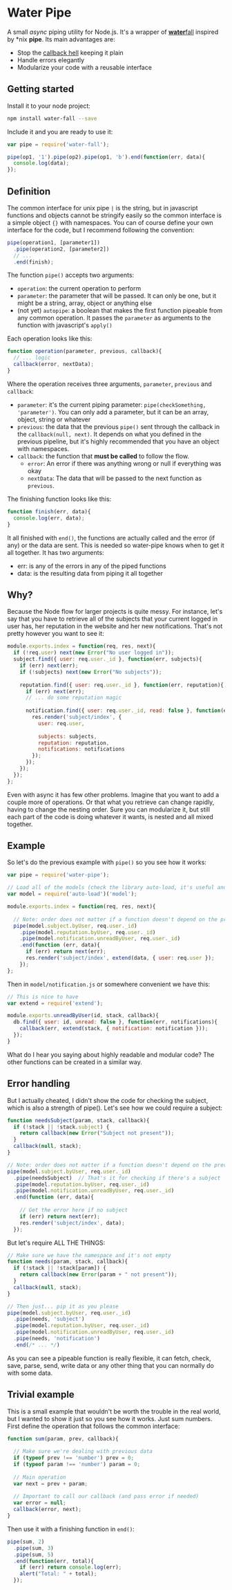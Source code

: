 # Water Pipe

A small *async* piping utility for Node.js. It's a wrapper of [**water**​fall](https://github.com/caolan/async#waterfall) inspired by \*nix **pipe**. Its main advantages are:

- Stop the [callback hell](http://callbackhell.com/) keeping it plain
- Handle errors elegantly
- Modularize your code with a reusable interface



## Getting started

Install it to your node project:

```bash
npm install water-fall --save
```

Include it and you are ready to use it:

```js
var pipe = require('water-fall');

pipe(op1, '1').pipe(op2).pipe(op1, 'b').end(function(err, data){
  console.log(data);
});
```



## Definition

The common interface for unix pipe `|` is the string, but in javascript functions and objects cannot be stringify easily so the common interface is a simple object `{}` with namespaces. You can of course define your own interface for the code, but I recommend following the convention:

```js
pipe(operation1, [parameter1])
  .pipe(operation2, [parameter2])
  // ...
  .end(finish);
```

The function `pipe()` accepts two arguments:

- `operation`: the current operation to perform
- `parameter`: the parameter that will be passed. It can only be one, but it might be a string, array, object or anything else
- (not yet) `autopipe`: a boolean that makes the first function pipeable from any common operation. It passes the `parameter` as arguments to the function with javascript's `apply()`


Each operation looks like this:

```js
function operation(parameter, previous, callback){
  // ... logic
  callback(error, nextData);
}
```

Where the operation receives three arguments, `parameter`, `previous` and `callback`:

- `parameter`: it's the current piping parameter: `pipe(checkSomething, 'parameter')`. You can only add a parameter, but it can be an array, object, string or whatever
- `previous`: the data that the previous `pipe()` sent through the callback in the `callback(null, next)`. It depends on what you defined in the previous pipeline, but it's highly recommended that you have an object with namespaces.
- `callback`: the function that **must be called** to follow the flow.
  - `error`: An error if there was anything wrong or null if everything was okay
  - `nextData`: The data that will be passed to the next function as `previous`.


The finishing function looks like this:

```js
function finish(err, data){
  console.log(err, data);
}
```

It all finished with `end()`, the functions are actually called and the error (if any) or the data are sent. This is needed so water-pipe knows when to get it all together. It has two arguments:

- err: is any of the errors in any of the piped functions
- data: is the resulting data from piping it all together


## Why?

Because the Node flow for larger projects is quite messy. For instance, let's say that you have to retrieve all of the subjects that your current logged in user has, her reputation in the website and her new notifications. That's not pretty however you want to see it:

```js
module.exports.index = function(req, res, next){
  if (!req.user) next(new Error("No user logged in"));
  subject.find({ user: req.user._id }, function(err, subjects){
    if (err) next(err);
    if (!subjects) next(new Error("No subjects"));
    
    reputation.find({ user: req.user._id }, function(err, reputation){
      if (err) next(err);
      // ... do some reputation magic
      
      notification.find({ user: req.user._id, read: false }, function(err, notifications){
        res.render('subject/index', {
          user: req.user,
          
          subjects: subjects,
          reputation: reputation,
          notifications: notifications
        });
      });
    });
  });
};
```

Even with async it has few other problems. Imagine that you want to add a couple more of operations. Or that what you retrieve can change rapidly, having to change the nesting order. Sure you can modularize it, but still each part of the code is doing whatever it wants, is nested and all mixed together.



## Example

So let's do the previous example with `pipe()` so you see how it works:

```js
var pipe = require('water-pipe');

// Load all of the models (check the library auto-load, it's useful and I helped a bit)
var model = require('auto-load')('model');

module.exports.index = function(req, res, next){
  
  // Note: order does not matter if a function doesn't depend on the previous data
  pipe(model.subject.byUser, req.user._id)
    .pipe(model.reputation.byUser, req.user._id)
    .pipe(model.notification.unreadByUser, req.user._id)
    .end(function (err, data){
      if (err) return next(err);
      res.render('subject/index', extend(data, { user: req.user });
    });
};
```

Then in `model/notification.js` or somewhere convenient we have this:

```js
// This is nice to have
var extend = require('extend');

module.exports.unreadByUser(id, stack, callback){
  db.find({ user: id, unread: false }, function(err, notifications){
    callback(err, extend(stack, { notification: notification }));
  });
}
```

What do I hear you saying about highly readable and modular code? The other functions can be created in a similar way.


## Error handling

But I actually cheated, I didn't show the code for checking the subject, which is also a strength of pipe(). Let's see how we could require a subject:

```js
function needsSubject(param, stack, callback){
  if (!stack || !stack.subject) {
    return callback(new Error("Subject not present"));
  }
  callback(null, stack);
}

// Note: order does not matter if a function doesn't depend on the previous data
pipe(model.subject.byUser, req.user._id)
  .pipe(needsSubject)  // That's it for checking if there's a subject
  .pipe(model.reputation.byUser, req.user._id)
  .pipe(model.notification.unreadByUser, req.user._id)
  .end(function (err, data){
    
    // Get the error here if no subject
    if (err) return next(err);
    res.render('subject/index', data);
  });
```

But let's require ALL THE THINGS:

```js
// Make sure we have the namespace and it's not empty
function needs(param, stack, callback){
  if (!stack || !stack[param]) {
    return callback(new Error(param + " not present"));
  }
  callback(null, stack);
}

// Then just... pip it as you please
pipe(model.subject.byUser, req.user._id)
  .pipe(needs, 'subject')
  .pipe(model.reputation.byUser, req.user._id)
  .pipe(model.notification.unreadByUser, req.user._id)
  .pipe(needs, 'notification')
  .end(/* ... */)
```

As you can see a pipeable function is really flexible, it can fetch, check, save, parse, send, write data or any other thing that you can normally do with some data.



## Trivial example

This is a small example that wouldn't be worth the trouble in the real world, but I wanted to show it just so you see how it works. Just sum numbers. First define the operation that follows the common interface:

```js
function sum(param, prev, callback){
  
  // Make sure we're dealing with previous data
  if (typeof prev !== 'number') prev = 0;
  if (typeof param !== 'number') param = 0;
  
  // Main operation
  var next = prev + param;
  
  // Important to call our callback (and pass error if needed)
  var error = null;
  callback(error, next);
}
```

Then use it with a finishing function in `end()`:

```js
pipe(sum, 2)
  .pipe(sum, 3)
  .pipe(sum, 5)
  .end(function(err, total){
    if (err) return console.log(err);
    alert("Total: " + total);
  });
```